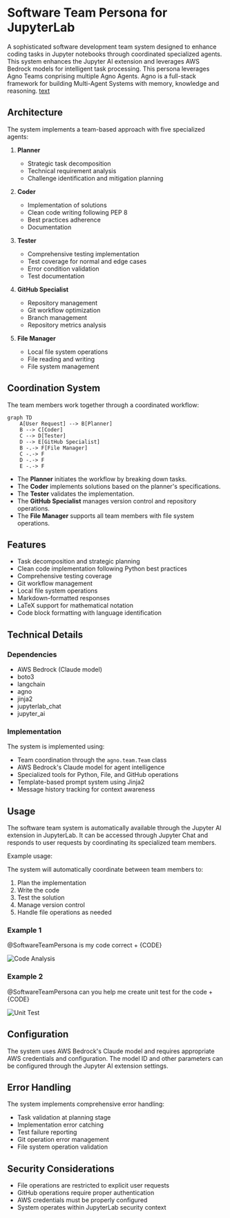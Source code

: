 # Software Team Persona for JupyterLab

A sophisticated software development team system designed to enhance coding tasks in Jupyter notebooks through coordinated specialized agents. This system enhances the Jupyter AI extension and leverages AWS Bedrock models for intelligent task processing. This persona leverages Agno Teams conprising multiple Agno Agents. Agno is a full-stack framework for building Multi-Agent Systems with memory, knowledge and reasoning. [text](https://docs.agno.com/introduction)

## Architecture

The system implements a team-based approach with five specialized agents:

1. **Planner**
   - Strategic task decomposition
   - Technical requirement analysis
   - Challenge identification and mitigation planning

2. **Coder**
   - Implementation of solutions
   - Clean code writing following PEP 8
   - Best practices adherence
   - Documentation

3. **Tester**
   - Comprehensive testing implementation
   - Test coverage for normal and edge cases
   - Error condition validation
   - Test documentation

4. **GitHub Specialist**
   - Repository management
   - Git workflow optimization
   - Branch management
   - Repository metrics analysis

5. **File Manager**
   - Local file system operations
   - File reading and writing
   - File system management

## Coordination System

The team members work together through a coordinated workflow:

```mermaid
graph TD
    A[User Request] --> B[Planner]
    B --> C[Coder]
    C --> D[Tester]
    D --> E[GitHub Specialist]
    B -.-> F[File Manager]
    C -.-> F
    D -.-> F
    E -.-> F
```

- The **Planner** initiates the workflow by breaking down tasks.
- The **Coder** implements solutions based on the planner's specifications.
- The **Tester** validates the implementation.
- The **GitHub Specialist** manages version control and repository operations.
- The **File Manager** supports all team members with file system operations.

## Features

- Task decomposition and strategic planning
- Clean code implementation following Python best practices
- Comprehensive testing coverage
- Git workflow management
- Local file system operations
- Markdown-formatted responses
- LaTeX support for mathematical notation
- Code block formatting with language identification

## Technical Details

### Dependencies

- AWS Bedrock (Claude model)
- boto3
- langchain
- agno
- jinja2
- jupyterlab_chat
- jupyter_ai

### Implementation

The system is implemented using:
- Team coordination through the `agno.team.Team` class
- AWS Bedrock's Claude model for agent intelligence
- Specialized tools for Python, File, and GitHub operations
- Template-based prompt system using Jinja2
- Message history tracking for context awareness

## Usage

The software team system is automatically available through the Jupyter AI extension in JupyterLab. It can be accessed through Jupyter Chat and responds to user requests by coordinating its specialized team members.

Example usage:

The system will automatically coordinate between team members to:
 1. Plan the implementation
 2. Write the code
 3. Test the solution
 4. Manage version control
 5. Handle file operations as needed

### Example 1

@SoftwareTeamPersona is my code correct + {CODE}

![Code Analysis](images/code_analysis.png)

### Example 2

@SoftwareTeamPersona can you help me create unit test for the code + {CODE}

![Unit Test](images/unit_test.png) 

## Configuration

The system uses AWS Bedrock's Claude model and requires appropriate AWS credentials and configuration. The model ID and other parameters can be configured through the Jupyter AI extension settings.

## Error Handling

The system implements comprehensive error handling:
- Task validation at planning stage
- Implementation error catching
- Test failure reporting
- Git operation error management
- File system operation validation

## Security Considerations

- File operations are restricted to explicit user requests
- GitHub operations require proper authentication
- AWS credentials must be properly configured
- System operates within JupyterLab security context
